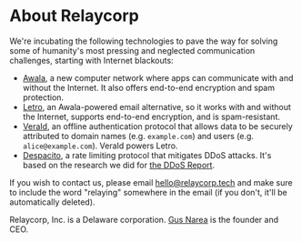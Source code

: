 ---
---

# About Relaycorp

We're incubating the following technologies to pave the way for solving some of humanity's most pressing and neglected communication challenges,
starting with Internet blackouts:

- [Awala](https://awala.network), a new computer network where apps can communicate with and without the Internet. It also offers end-to-end encryption and spam protection.
- [Letro](https://letro.app/en/), an Awala-powered email alternative, so it works with and without the Internet, supports end-to-end encryption, and is spam-resistant.
- [VeraId](https://veraid.net), an offline authentication protocol that allows data to be securely attributed to domain names (e.g. `example.com`) and users (e.g. `alice@example.com`). VeraId powers Letro.
- [Despacito](https://despacito.bot), a rate limiting protocol that mitigates DDoS attacks. It's based on the research we did for [the DDoS Report](https://ddos.report/).

If you wish to contact us, please email [hello@relaycorp.tech](mailto:hello@relaycorp.tech) and make sure to include the word "relaying" somewhere in the email (if you don't, it'll be automatically deleted).

Relaycorp, Inc. is a Delaware corporation.
[Gus Narea](https://gustavo.engineer/) is the founder and CEO.
